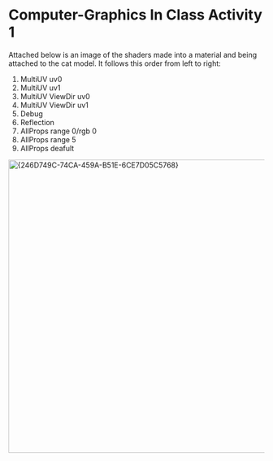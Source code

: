 # Computer-Graphics In Class Activity 1

Attached below is an image of the shaders made into a material and being attached to the cat model. It follows this order from left to right:
1. MultiUV uv0
2. MultiUV uv1
3. MultiUV ViewDir uv0
4. MultiUV ViewDir uv1
5. Debug
6. Reflection
7. AllProps range 0/rgb 0
8. AllProps range 5
9. AllProps deafult
<img width="1110" height="577" alt="{246D749C-74CA-459A-B51E-6CE7D05C5768}" src="https://github.com/user-attachments/assets/d7279f57-4e8b-4a9d-b755-1fb707968186" />

